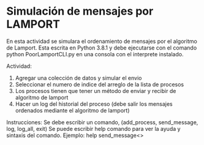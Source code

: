 # Simulación de mensajes por LAMPORT
En esta actividad se simulara el ordenamiento de mensajes por el algoritmo de Lamport.
Esta escrita en Python 3.8.1 y debe ejecutarse con el comando python PoorLamportCLI.py en una consola con el interprete instalado.

Actividad: 
1. Agregar una colección de datos y simular el envio 
2. Seleccionar el numero de indice del arreglo de la lista de procesos
3. Los procesos tienen que tener un método de enviar y recibir de algoritmo de lamport
4. Hacer un log del historial del proceso (debe salir los mensajes ordenados mediante el algoritmo de lamport)

Instrucciones:
Se debe escribir un comando, (add_process, send_message, log, log_all, exit)
Se puede escribir help comando para ver la ayuda y sintaxis del comando. Ejemplo: help send_message<>
